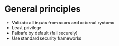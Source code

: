 # General principles

* Validate all inputs from users and external systems
* Least privilege
* Failsafe by default (fail securely)
* Use standard security frameworks
